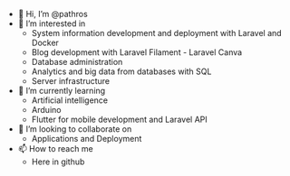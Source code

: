 - 👋 Hi, I’m @pathros
- 👀 I’m interested in
  - System information development and deployment with Laravel and Docker
  - Blog development with Laravel Filament - Laravel Canva
  - Database administration
  - Analytics and big data from databases with SQL
  - Server infrastructure
- 🌱 I’m currently learning
  - Artificial intelligence
  - Arduino
  - Flutter for mobile development and Laravel API
- 💞️ I’m looking to collaborate on
  - Applications and Deployment
- 📫 How to reach me
  - Here in github

<!---
pathros/pathros is a ✨ special ✨ repository because its `README.md` (this file) appears on your GitHub profile.
You can click the Preview link to take a look at your changes.
--->
